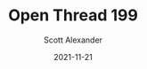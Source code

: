 ---
layout: podcast
title: "Open Thread 199"
author: Scott Alexander
description: https://astralcodexten.substack.com/p/open-thread-199
date: 2021-11-21
length: 648675
duration: 162
guid: open-thread-199
---